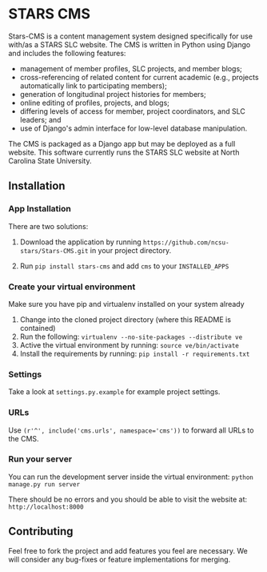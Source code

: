 STARS CMS
=========

Stars-CMS is a content management system designed specifically for use with/as a STARS SLC website.  The CMS is written in Python using Django and includes the following features:
 * management of member profiles, SLC projects, and member blogs;
 * cross-referencing of related content for current academic (e.g., projects automatically link to participating members);
 * generation of longitudinal project histories for members;
 * online editing of profiles, projects, and blogs;
 * differing levels of access for member, project coordinators, and SLC leaders; and
 * use of Django's admin interface for low-level database manipulation.

The CMS is packaged as a Django app but may be deployed as a full website.  This software currently runs the STARS SLC website at North Carolina State University.

Installation
------------

### App Installation

There are two solutions:

1. Download the application by running `https://github.com/ncsu-stars/Stars-CMS.git` in your project directory. 

2. Run `pip install stars-cms` and add `cms` to your `INSTALLED_APPS`

### Create your virtual environment

Make sure you have pip and virtualenv installed on your system already
  
  1. Change into the cloned project directory (where this README is contained)
  2. Run the following: ``virtualenv --no-site-packages --distribute ve``
  3. Active the virtual environment by running: ``source ve/bin/activate``
  4. Install the requirements by running: ``pip install -r requirements.txt``

### Settings

Take a look at `settings.py.example` for example project settings.

### URLs

Use ``(r'^', include('cms.urls', namespace='cms'))`` to forward all URLs to the CMS.

### Run your server

You can run the development server inside the virtual environment: ``python manage.py run server``

There should be no errors and you should be able to visit the website at: ``http://localhost:8000``

Contributing
------------

Feel free to fork the project and add features you feel are necessary. We will consider any bug-fixes or feature implementations for merging.
